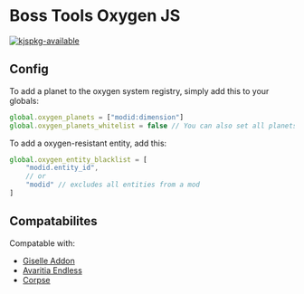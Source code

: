 # Boss Tools Oxygen JS

[![kjspkg-available](https://github-production-user-asset-6210df.s3.amazonaws.com/79367505/250114674-fb848719-d52e-471b-a6cf-2c0ea6729f1c.svg)](https://kjspkglookup.modernmodpacks.site/boss-tools-oxygen)

## Config

To add a planet to the oxygen system registry, simply add this to your globals:

```js
global.oxygen_planets = ["modid:dimension"]
global.oxygen_planets_whitelist = false // You can also set all planets to require oxygen except certain ones
```

To add a oxygen-resistant entity, add this:

```js
global.oxygen_entity_blacklist = [
    "modid.entity_id",
    // or
    "modid" // excludes all entities from a mod
]
```

## Compatabilites

Compatable with:

* [Giselle Addon](https://www.curseforge.com/minecraft/mc-mods/space-bosstools-giselle-addon)
* [Avaritia Endless](https://www.curseforge.com/minecraft/mc-mods/avaritia-endless)
* [Corpse](https://www.curseforge.com/minecraft/mc-mods/corpse)

